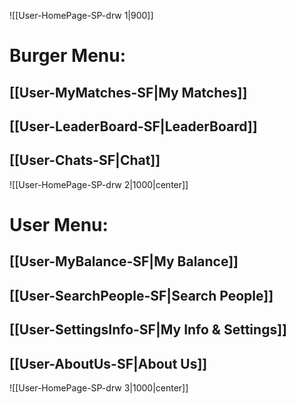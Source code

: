 

![[User-HomePage-SP-drw 1|900]]
# Burger Menu:
## [[User-MyMatches-SF|My Matches]]
## [[User-LeaderBoard-SF|LeaderBoard]]
## [[User-Chats-SF|Chat]]
![[User-HomePage-SP-drw 2|1000|center]]

# User Menu:
## [[User-MyBalance-SF|My Balance]]
## [[User-SearchPeople-SF|Search People]]
## [[User-SettingsInfo-SF|My Info & Settings]]
## [[User-AboutUs-SF|About Us]]
![[User-HomePage-SP-drw 3|1000|center]]

